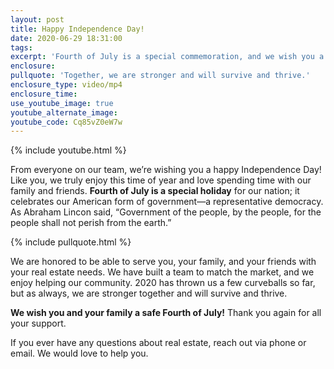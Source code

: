 ```yaml
---
layout: post
title: Happy Independence Day!
date: 2020-06-29 18:31:00
tags:
excerpt: 'Fourth of July is a special commemoration, and we wish you a great one!'
enclosure:
pullquote: 'Together, we are stronger and will survive and thrive.'
enclosure_type: video/mp4
enclosure_time:
use_youtube_image: true
youtube_alternate_image:
youtube_code: Cq85vZ0eW7w
---
```


{% include youtube.html %}

From everyone on our team, we’re wishing you a happy Independence Day\! Like you, we truly enjoy this time of year and love spending time with our family and friends. **Fourth of July is a special holiday** for our nation; it celebrates our American form of government—a representative democracy. As Abraham Lincon said, “Government of the people, by the people, for the people shall not perish from the earth.”&nbsp;

{% include pullquote.html %}

We are honored to be able to serve you, your family, and your friends with your real estate needs. We have built a team to match the market, and we enjoy helping our community. 2020 has thrown us a few curveballs so far, but as always, we are stronger together and will survive and thrive.&nbsp;

**We wish you and your family a safe Fourth of July\!** Thank you again for all your support.&nbsp;

If you ever have any questions about real estate, reach out via phone or email. We would love to help you.